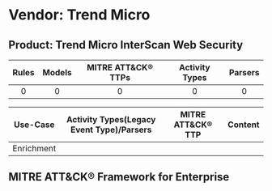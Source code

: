 Vendor: Trend Micro
===================
Product: Trend Micro InterScan Web Security
-------------------------------------------
| Rules | Models | MITRE ATT&CK® TTPs | Activity Types | Parsers |
|:-----:|:------:|:------------------:|:--------------:|:-------:|
|   0   |   0    |         0          |       0        |    0    |

|  Use-Case  | Activity Types(Legacy Event Type)/Parsers | MITRE ATT&CK® TTP | Content    |
|:----------:| ---- | ---- | ---- |
| Enrichment |    |    | [](RM/r_m_trend_micro_trend_micro_interscan_web_security_Enrichment.md) |

MITRE ATT&CK® Framework for Enterprise
--------------------------------------
